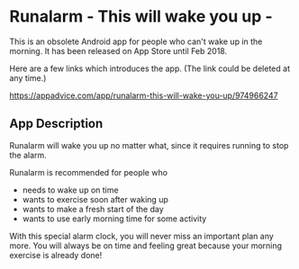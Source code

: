 # Runalarm - This will wake you up -

This is an obsolete Android app for people who can't wake up in the morning.
It has been released on App Store until Feb 2018.

Here are a few links which introduces the app. (The link could be deleted at any time.)

https://appadvice.com/app/runalarm-this-will-wake-you-up/974966247


## App Description
Runalarm will wake you up no matter what, since it requires running to stop the alarm.

Runalarm is recommended for people who
- needs to wake up on time
- wants to exercise soon after waking up
- wants to make a fresh start of the day
- wants to use early morning time for some activity

With this special alarm clock, you will never miss an important plan any more. You will always be on time and feeling great because your morning exercise is already done!